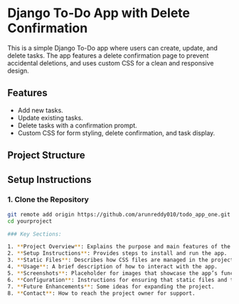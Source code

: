 # Django To-Do App with Delete Confirmation

This is a simple Django To-Do app where users can create, update, and delete tasks. The app features a delete confirmation page to prevent accidental deletions, and uses custom CSS for a clean and responsive design.

## Features

- Add new tasks.
- Update existing tasks.
- Delete tasks with a confirmation prompt.
- Custom CSS for form styling, delete confirmation, and task display.
  
## Project Structure


## Setup Instructions

### 1. Clone the Repository

```bash
git remote add origin https://github.com/arunreddy010/todo_app_one.git
cd yourproject

### Key Sections:

1. **Project Overview**: Explains the purpose and main features of the project.
2. **Setup Instructions**: Provides steps to install and run the app.
3. **Static Files**: Describes how CSS files are managed in the project.
4. **Usage**: A brief description of how to interact with the app.
5. **Screenshots**: Placeholder for images that showcase the app’s functionality (you can replace with actual images later).
6. **Configuration**: Instructions for ensuring that static files and the database are set up properly.
7. **Future Enhancements**: Some ideas for expanding the project.
8. **Contact**: How to reach the project owner for support.

